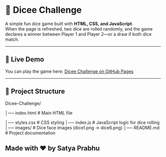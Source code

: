 # 🎲 Dicee Challenge

A simple fun dice game built with **HTML, CSS, and JavaScript**.  
When the page is refreshed, two dice are rolled randomly, and the game declares a winner between Player 1 and Player 2—or a draw if both dice match.  

---

## 🚀 Live Demo
You can play the game here: [Dicee Challenge on GitHub Pages](https://satya-prabhu.github.io/Dicee-Challenge/)

---

## 📂 Project Structure
Dicee-Challenge/ 

│── index.html   # Main HTML file 

│── styles.css   # CSS styling 
│── index.js     # JavaScript logic for dice rolling 
│── images/      # Dice face images (dice1.png → dice6.png) 
│── README.md    # Project documentation 

## Made with ❤️ by Satya Prabhu
